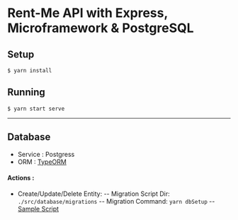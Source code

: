 # Rent-Me API with Express, Microframework & PostgreSQL

## Setup

```
$ yarn install
```

## Running

```
$ yarn start serve
```


--------
## Database
- Service : Postgress
- ORM : [TypeORM](https://typeorm.io/#/)

#### Actions :
  - Create/Update/Delete Entity:
    -- Migration Script Dir: `./src/database/migrations`
    -- Migration Command: `yarn dbSetup`
    -- [Sample Script](https://typeorm.io/#/migrations/using-migration-api-to-write-migrations)
